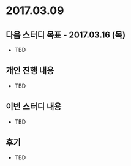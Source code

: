 # 2017.03.09

## 다음 스터디 목표 - 2017.03.16 (목)

* TBD

## 개인 진행 내용

* TBD

## 이번 스터디 내용

* TBD

## 후기

* TBD